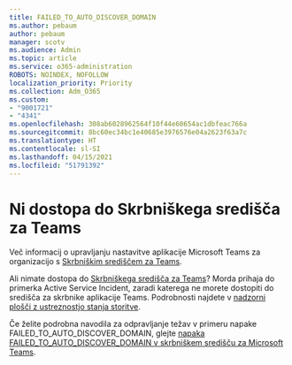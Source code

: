 ```yaml
---
title: FAILED_TO_AUTO_DISCOVER_DOMAIN
ms.author: pebaum
author: pebaum
manager: scotv
ms.audience: Admin
ms.topic: article
ms.service: o365-administration
ROBOTS: NOINDEX, NOFOLLOW
localization_priority: Priority
ms.collection: Adm_O365
ms.custom:
- "9001721"
- "4341"
ms.openlocfilehash: 308ab6028962564f10f44e60654ac1dbfeac766a
ms.sourcegitcommit: 8bc60ec34bc1e40685e3976576e04a2623f63a7c
ms.translationtype: HT
ms.contentlocale: sl-SI
ms.lasthandoff: 04/15/2021
ms.locfileid: "51791392"
---
```

# <a name="no-access-to-teams-admin-center"></a>Ni dostopa do Skrbniškega središča za Teams

Več informacij o upravljanju nastavitve aplikacije Microsoft Teams za organizacijo s [Skrbniškim središčem za Teams](https://docs.microsoft.com/microsoftteams/enable-features-office-365).

Ali nimate dostopa do [Skrbniškega središča za Teams](https://docs.microsoft.com/microsoftteams/enable-features-office-365)? Morda prihaja do primerka Active Service Incident, zaradi katerega ne morete dostopiti do središča za skrbnike aplikacije Teams. Podrobnosti najdete v [nadzorni plošči z ustreznostjo stanja storitve](https://status.office365.com/).

Če želite podrobna navodila za odpravljanje težav v primeru napake FAILED_TO_AUTO_DISCOVER_DOMAIN, glejte [napaka FAILED_TO_AUTO_DISCOVER_DOMAIN v skrbniškem središču za Microsoft Teams](https://docs.microsoft.com/microsoftteams/troubleshoot/teams-administration/failed-to-auto-discover-domain-error-teams-admin-center).
